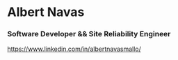# Albert Navas

### Software Developer && Site Reliability Engineer

https://www.linkedin.com/in/albertnavasmallo/
